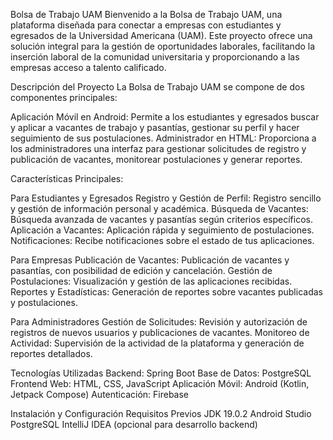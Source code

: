 Bolsa de Trabajo UAM
Bienvenido a la Bolsa de Trabajo UAM, una plataforma diseñada para conectar a empresas con estudiantes y egresados de la Universidad Americana (UAM). Este proyecto ofrece una solución integral para la gestión de oportunidades laborales, facilitando la inserción laboral de la comunidad universitaria y proporcionando a las empresas acceso a talento calificado.

Descripción del Proyecto
La Bolsa de Trabajo UAM se compone de dos componentes principales:

Aplicación Móvil en Android: Permite a los estudiantes y egresados buscar y aplicar a vacantes de trabajo y pasantías, gestionar su perfil y hacer seguimiento de sus postulaciones.
Administrador en HTML: Proporciona a los administradores una interfaz para gestionar solicitudes de registro y publicación de vacantes, monitorear postulaciones y generar reportes.

Características Principales:

Para Estudiantes y Egresados
Registro y Gestión de Perfil: Registro sencillo y gestión de información personal y académica.
Búsqueda de Vacantes: Búsqueda avanzada de vacantes y pasantías según criterios específicos.
Aplicación a Vacantes: Aplicación rápida y seguimiento de postulaciones.
Notificaciones: Recibe notificaciones sobre el estado de tus aplicaciones.

Para Empresas
Publicación de Vacantes: Publicación de vacantes y pasantías, con posibilidad de edición y cancelación.
Gestión de Postulaciones: Visualización y gestión de las aplicaciones recibidas.
Reportes y Estadísticas: Generación de reportes sobre vacantes publicadas y postulaciones.

Para Administradores
Gestión de Solicitudes: Revisión y autorización de registros de nuevos usuarios y publicaciones de vacantes.
Monitoreo de Actividad: Supervisión de la actividad de la plataforma y generación de reportes detallados.

Tecnologías Utilizadas
Backend: Spring Boot
Base de Datos: PostgreSQL
Frontend Web: HTML, CSS, JavaScript
Aplicación Móvil: Android (Kotlin, Jetpack Compose)
Autenticación: Firebase

Instalación y Configuración
Requisitos Previos
JDK 19.0.2
Android Studio
PostgreSQL
IntelliJ IDEA (opcional para desarrollo backend)
